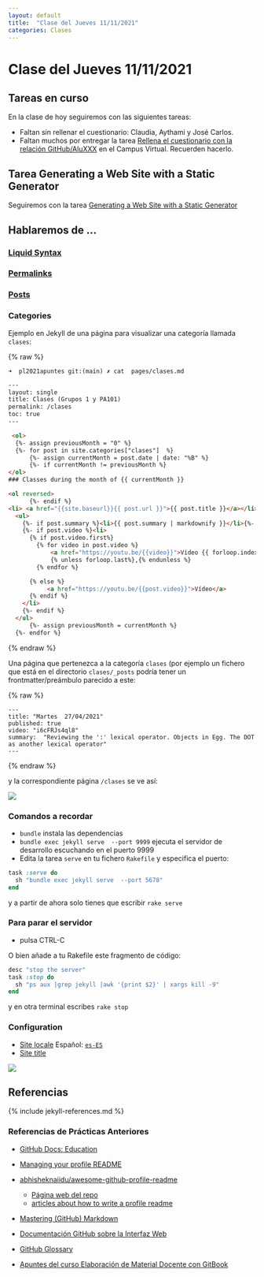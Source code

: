 ```yaml
---
layout: default
title:  "Clase del Jueves 11/11/2021"
categories: Clases
---
```


# Clase del Jueves 11/11/2021


## Tareas en curso

En la clase de hoy seguiremos con las siguientes tareas:

* Faltan  sin rellenar el cuestionario: Claudia, Aythami y José Carlos.
* Faltan muchos por entregar la tarea [Rellena el cuestionario con la relación GitHub/AluXXX]({{site.baseurl}}/tema0-introduccion/practicas/p01-t0-registrarse-en-github/) en el Campus Virtual. Recuerden hacerlo.


## Tarea  Generating a Web Site with a Static Generator

Seguiremos con la tarea [ Generating a Web Site with a Static Generator]({{site.baseurl}}/tareas/static-generators.html)


## Hablaremos de ...


### [Liquid Syntax](https://shopify.github.io/liquid/)

### [Permalinks](https://jekyllrb.com/docs/permalinks/)

### [Posts](https://jekyllrb.com/docs/posts/)

### Categories

Ejemplo en Jekyll de una página para visualizar una categoría llamada `clases`:

{% raw %}
```
➜  pl2021apuntes git:(main) ✗ cat  pages/clases.md
```
```html
---
layout: single
title: Clases (Grupos 1 y PA101)
permalink: /clases
toc: true
---

 <ol>
  {%- assign previousMonth = "0" %}
  {%- for post in site.categories["clases"]  %}
      {%- assign currentMonth = post.date | date: "%B" %}
      {%- if currentMonth != previousMonth %}
</ol>
### Classes during the month of {{ currentMonth }}

<ol reversed>
      {%- endif %}
<li> <a href="{{site.baseurl}}{{ post.url }}">{{ post.title }}</a></li>
  <ul>
    {%- if post.summary %}<li>{{ post.summary | markdownify }}</li>{%- endif -%}
    {%- if post.video %}<li>
      {% if post.video.first%}
        {% for video in post.video %}
            <a href="https://youtu.be/{{video}}">Vídeo {{ forloop.index }}</a>
            {% unless forloop.last%},{% endunless %}
        {% endfor %}

      {% else %}
           <a href="https://youtu.be/{{post.video}}">Vídeo</a>
      {% endif %}
    </li>
    {%- endif %}
  </ul>
      {%- assign previousMonth = currentMonth %}
  {%- endfor %}
```
{% endraw %}

Una  página que pertenezca a la categoría `clases`  (por ejemplo un fichero que está en el directorio `clases/_posts` podría tener un frontmatter/preámbulo parecido a este:

{% raw %}
```
---
title: "Martes  27/04/2021"
published: true
video: "i6cFRJs4ql8"
summary:  "Reviewing the ':' lexical operator. Objects in Egg. The DOT as another lexical operator"
---
```
{% endraw %}

y la correspondiente página `/clases` se ve así:


[![]({{site.baseurl}}/assets/images/jekyll-category-clases.png)](https://ull-esit-gradoii-pl.github.io/clases)

### Comandos a recordar

* `bundle` instala las dependencias
* `bundle exec jekyll serve  --port 9999` ejecuta el servidor de desarrollo escuchando en el puerto 9999
* Edita la tarea `serve` en tu  fichero `Rakefile` y especifica el puerto:
  
```ruby
task :serve do
  sh "bundle exec jekyll serve  --port 5678"
end
```

y a partir de ahora solo tienes que escribir `rake serve`

### Para parar el servidor 

* pulsa CTRL-C 

O bien añade a tu Rakefile este fragmento de código:

```ruby
desc "stop the server"
task :stop do
  sh "ps aux |grep jekyll |awk '{print $2}' | xargs kill -9"
end
```

y en otra terminal escribes `rake stop`

### Configuration 

* [Site locale](https://mmistakes.github.io/minimal-mistakes/docs/configuration/#site-locale) Español: [`es-ES`](https://docs.microsoft.com/en-us/previous-versions/commerce-server/ee825488(v=cs.20)?redirectedfrom=MSDN)
* [Site title](https://mmistakes.github.io/minimal-mistakes/docs/configuration/#site-title)

![]({{site.baseurl}}/assets/images/jekyll-minimal-mistakes-config.png)


## Referencias

{% include jekyll-references.md %}

### Referencias de Prácticas Anteriores

* [GitHub Docs: Education](https://docs.github.com/en/education)
* [Managing your profile README](https://docs.github.com/en/account-and-profile/setting-up-and-managing-your-github-profile/customizing-your-profile/managing-your-profile-readme)
* [abhisheknaiidu/awesome-github-profile-readme](https://github.com/abhisheknaiidu/awesome-github-profile-readme)
  * [Página web del repo](https://awesomegithubprofile.tech/)
  * [articles about how to write a profile readme](https://github.com/abhisheknaiidu/awesome-github-profile-readme#articles)
* [Mastering (GitHub) Markdown](https://guides.github.com/features/mastering-markdown/#examples)
* [Documentación GitHub sobre la Interfaz Web]({{site.baseurl}}/pages/documentacion-github-interfaz-web)

* [GitHub Glossary](https://docs.github.com/en/free-pro-team@latest/github/getting-started-with-github/github-glossary)

* [Apuntes del curso Elaboración de Material Docente con GitBook](https://casianorodriguezleon.gitbooks.io/elaboracion-de-material-docente-con-gitbook/content/)
